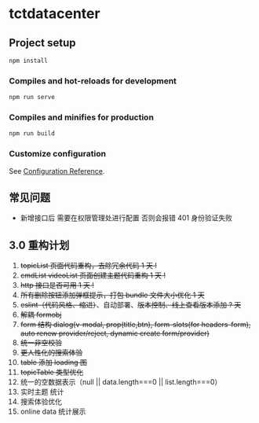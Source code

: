 # tctdatacenter

## Project setup

```bash
npm install
```

### Compiles and hot-reloads for development

```bash
npm run serve
```

### Compiles and minifies for production

```bash
npm run build
```

### Customize configuration

See [Configuration Reference](https://cli.vuejs.org/config/).

## 常见问题

- 新增接口后 需要在权限管理处进行配置 否则会报错 401 身份验证失败

## 3.0 重构计划

1. ~~topicList 页面代码重构，去除冗余代码 1 天 !~~
2. ~~cmdList videoList 页面创建主题代码重构 1 天 !~~
3. ~~http 接口是否可用 1 天 !~~
4. ~~所有删除按钮添加弹框提示，打包 bundle 文件大小优化 1 天~~
5. ~~eslint（代码风格、缩进）~~、自动部署、~~版本控制、线上查看版本添加 ? 天~~
6. ~~解耦 formobj~~
7. ~~form 结构
   dialog(v-modal, prop(title,btn), form-slots(for headers-form), auto renew provider/reject, dynamic create form/provider)~~
8. ~~统一非空校验~~
9. ~~更人性化的搜索体验~~
10. ~~table 添加 loading 图~~
11. ~~topicTable 类型优化~~
12. 统一的空数据表示（null || data.length===0 || list.length===0）
13. 实时主题 统计
14. 搜索体验优化
15. online data 统计展示
